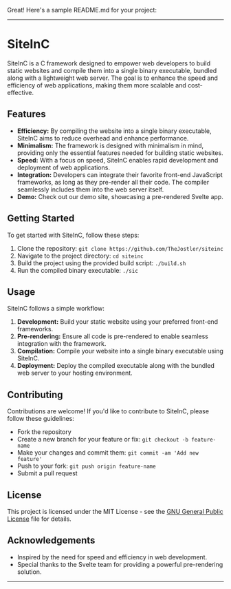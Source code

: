 Great! Here's a sample README.md for your project:

---

# SiteInC

SiteInC is a C framework designed to empower web developers to build static websites and compile them into a single binary executable, bundled along with a lightweight web server. The goal is to enhance the speed and efficiency of web applications, making them more scalable and cost-effective.

## Features

- **Efficiency:** By compiling the website into a single binary executable, SiteInC aims to reduce overhead and enhance performance.
- **Minimalism:** The framework is designed with minimalism in mind, providing only the essential features needed for building static websites.
- **Speed:** With a focus on speed, SiteInC enables rapid development and deployment of web applications.
- **Integration:** Developers can integrate their favorite front-end JavaScript frameworks, as long as they pre-render all their code. The compiler seamlessly includes them into the web server itself.
- **Demo:** Check out our demo site, showcasing a pre-rendered Svelte app.

## Getting Started

To get started with SiteInC, follow these steps:

1. Clone the repository: `git clone https://github.com/TheJostler/siteinc`
2. Navigate to the project directory: `cd siteinc`
3. Build the project using the provided build script: `./build.sh`
4. Run the compiled binary executable: `./sic`

## Usage

SiteInC follows a simple workflow:

1. **Development:** Build your static website using your preferred front-end frameworks.
2. **Pre-rendering:** Ensure all code is pre-rendered to enable seamless integration with the framework.
3. **Compilation:** Compile your website into a single binary executable using SiteInC.
4. **Deployment:** Deploy the compiled executable along with the bundled web server to your hosting environment.

## Contributing

Contributions are welcome! If you'd like to contribute to SiteInC, please follow these guidelines:

- Fork the repository
- Create a new branch for your feature or fix: `git checkout -b feature-name`
- Make your changes and commit them: `git commit -am 'Add new feature'`
- Push to your fork: `git push origin feature-name`
- Submit a pull request

## License

This project is licensed under the MIT License - see the [GNU General Public License](LICENSE) file for details.

## Acknowledgements

- Inspired by the need for speed and efficiency in web development.
- Special thanks to the Svelte team for providing a powerful pre-rendering solution.

---
